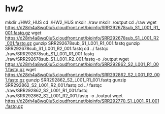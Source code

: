 # hw2
mkdir ./HW2_HUS
cd ./HW2_HUS
mkdir ./raw
mkdir ./output
cd ./raw
wget https://d28rh4a8wq0iu5.cloudfront.net/bioinfo/SRR292678sub_S1_L001_R1_001.fastq.gz
wget https://d28rh4a8wq0iu5.cloudfront.net/bioinfo/SRR292678sub_S1_L001_R2_001.fastq.gz 
gunzip SRR292678sub_S1_L001_R1_001.fastq
gunzip SRR292678sub_S1_L001_R2_001.fastq
cd ../
fastqc ./raw/SRR292678sub_S1_L001_R1_001.fastq ./raw/SRR292678sub_S1_L001_R2_001.fastq  -o ./output 
wget https://d28rh4a8wq0iu5.cloudfront.net/bioinfo/SRR292862_S2_L001_R1_001.fastq.gz
wget https://d28rh4a8wq0iu5.cloudfront.net/bioinfo/SRR292862_S2_L001_R2_001.fastq.gz
gunzip SRR292862_S2_L001_R1_001.fastq
gunzip SRR292862_S2_L001_R2_001.fastq
cd ../
fastqc ./raw/SRR292862_S2_L001_R1_001.fastq ./raw/SRR292862_S2_L001_R2_001.fastq  -o ./output
wget https://d28rh4a8wq0iu5.cloudfront.net/bioinfo/SRR292770_S1_L001_R1_001.fastq.gz 
